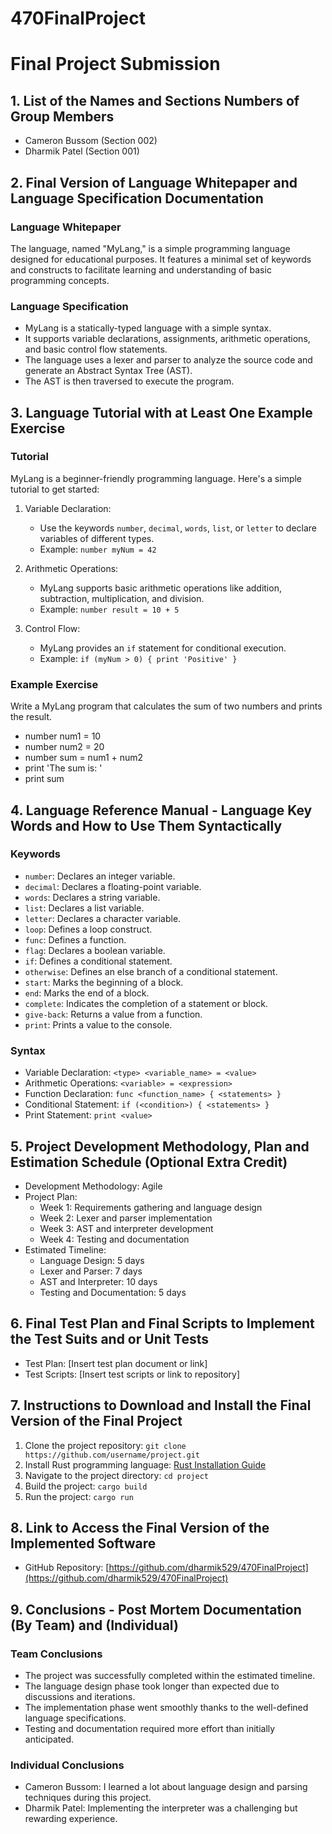 # 470FinalProject

# Final Project Submission

## 1. List of the Names and Sections Numbers of Group Members
- Cameron Bussom (Section 002)
- Dharmik Patel (Section 001)

## 2. Final Version of Language Whitepaper and Language Specification Documentation

### Language Whitepaper
The language, named "MyLang," is a simple programming language designed for educational purposes. It features a minimal set of keywords and constructs to facilitate learning and understanding of basic programming concepts.

### Language Specification
- MyLang is a statically-typed language with a simple syntax.
- It supports variable declarations, assignments, arithmetic operations, and basic control flow statements.
- The language uses a lexer and parser to analyze the source code and generate an Abstract Syntax Tree (AST).
- The AST is then traversed to execute the program.

## 3. Language Tutorial with at Least One Example Exercise

### Tutorial
MyLang is a beginner-friendly programming language. Here's a simple tutorial to get started:

1. Variable Declaration:
   - Use the keywords `number`, `decimal`, `words`, `list`, or `letter` to declare variables of different types.
   - Example: `number myNum = 42`

2. Arithmetic Operations:
   - MyLang supports basic arithmetic operations like addition, subtraction, multiplication, and division.
   - Example: `number result = 10 + 5`

3. Control Flow:
   - MyLang provides an `if` statement for conditional execution.
   - Example: `if (myNum > 0) { print 'Positive' }`

### Example Exercise
Write a MyLang program that calculates the sum of two numbers and prints the result.
- number num1 = 10
- number num2 = 20
- number sum = num1 + num2
- print 'The sum is: '
- print sum

## 4. Language Reference Manual - Language Key Words and How to Use Them Syntactically

### Keywords
- `number`: Declares an integer variable.
- `decimal`: Declares a floating-point variable.
- `words`: Declares a string variable.
- `list`: Declares a list variable.
- `letter`: Declares a character variable.
- `loop`: Defines a loop construct.
- `func`: Defines a function.
- `flag`: Declares a boolean variable.
- `if`: Defines a conditional statement.
- `otherwise`: Defines an else branch of a conditional statement.
- `start`: Marks the beginning of a block.
- `end`: Marks the end of a block.
- `complete`: Indicates the completion of a statement or block.
- `give-back`: Returns a value from a function.
- `print`: Prints a value to the console.

### Syntax
- Variable Declaration: `<type> <variable_name> = <value>`
- Arithmetic Operations: `<variable> = <expression>`
- Function Declaration: `func <function_name> { <statements> }`
- Conditional Statement: `if (<condition>) { <statements> }`
- Print Statement: `print <value>`

## 5. Project Development Methodology, Plan and Estimation Schedule (Optional Extra Credit)
- Development Methodology: Agile
- Project Plan:
  - Week 1: Requirements gathering and language design
  - Week 2: Lexer and parser implementation
  - Week 3: AST and interpreter development
  - Week 4: Testing and documentation
- Estimated Timeline:
  - Language Design: 5 days
  - Lexer and Parser: 7 days
  - AST and Interpreter: 10 days
  - Testing and Documentation: 5 days

## 6. Final Test Plan and Final Scripts to Implement the Test Suits and or Unit Tests
- Test Plan: [Insert test plan document or link]
- Test Scripts: [Insert test scripts or link to repository]

## 7. Instructions to Download and Install the Final Version of the Final Project
1. Clone the project repository: `git clone https://github.com/username/project.git`
2. Install Rust programming language: [Rust Installation Guide](https://www.rust-lang.org/tools/install)
3. Navigate to the project directory: `cd project`
4. Build the project: `cargo build`
5. Run the project: `cargo run`

## 8. Link to Access the Final Version of the Implemented Software
- GitHub Repository: [https://github.com/dharmik529/470FinalProject](https://github.com/dharmik529/470FinalProject)

## 9. Conclusions - Post Mortem Documentation (By Team) and (Individual)

### Team Conclusions
- The project was successfully completed within the estimated timeline.
- The language design phase took longer than expected due to discussions and iterations.
- The implementation phase went smoothly thanks to the well-defined language specifications.
- Testing and documentation required more effort than initially anticipated.

### Individual Conclusions
- Cameron Bussom: I learned a lot about language design and parsing techniques during this project.
- Dharmik Patel: Implementing the interpreter was a challenging but rewarding experience.

